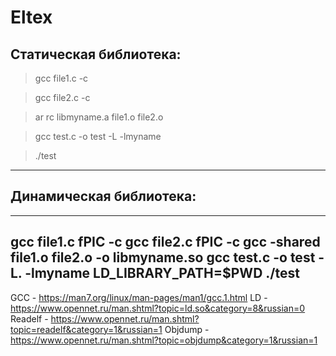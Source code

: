 # Eltex
## Статическая библиотека:
 > gcc file1.c -c 
 
 > gcc file2.c -c
 
 > ar rc libmyname.a file1.o file2.o
 
 > gcc test.c -o test -L -lmyname
 
 > ./test
---
## Динамическая библиотека:
---
  gcc file1.c fPIC -c
  gcc file2.c fPIC -c
  gcc -shared file1.o file2.o -o libmyname.so
  gcc test.c -o test -L. -lmyname
  LD_LIBRARY_PATH=$PWD ./test
---
GCC - https://man7.org/linux/man-pages/man1/gcc.1.html
LD - https://www.opennet.ru/man.shtml?topic=ld.so&category=8&russian=0
Readelf - https://www.opennet.ru/man.shtml?topic=readelf&category=1&russian=1
Objdump - https://www.opennet.ru/man.shtml?topic=objdump&category=1&russian=1

